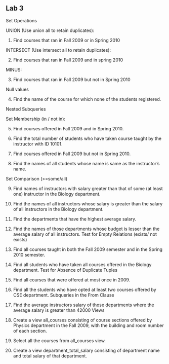 ## Lab 3



Set Operations


UNION (Use union all to retain duplicates):

1. Find courses that ran in Fall 2009 or in Spring 2010

INTERSECT (Use intersect all to retain duplicates):

2. Find courses that ran in Fall 2009 and in spring 2010

MINUS:


3. Find courses that ran in Fall 2009 but not in Spring 2010

Null values


4. Find the name of the course for which none of the students registered.


Nested Subqueries


Set Membership (in / not in):


5. Find courses offered in Fall 2009 and in Spring 2010.


6. Find the total number of students who have taken course taught by the instructor with ID 10101.


7. Find courses offered in Fall 2009 but not in Spring 2010.


8. Find the names of all students whose name is same as the instructor’s name.


Set Comparison (>=some/all)


9. Find names of instructors with salary greater than that of some (at least one) instructor
in the Biology department.


10. Find the names of all instructors whose salary is greater than the salary of all instructors in the Biology department.


11. Find the departments that have the highest average salary.


12. Find the names of those departments whose budget is lesser than the average salary of all instructors.
Test for Empty Relations (exists/ not exists)


13. Find all courses taught in both the Fall 2009 semester and in the Spring 2010 semester.


14. Find all students who have taken all courses offered in the Biology department.
Test for Absence of Duplicate Tuples


15. Find all courses that were offered at most once in 2009.


16. Find all the students who have opted at least two courses offered by CSE department.
Subqueries in the From Clause


17. Find the average instructors salary of those departments where the average salary is greater than 42000
Views


18. Create a view all_courses consisting of course sections offered by Physics department in the Fall 2009, with the building and room number of each section.


19. Select all the courses from all_courses view.


20. Create a view department_total_salary consisting of department name and total salary of that department.